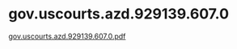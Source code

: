 # gov.uscourts.azd.929139.607.0

[gov.uscourts.azd.929139.607.0.pdf](gov%20uscourts%20azd%20929139%20607%200%20e9c8e839669f4f12ae1894296d52d3c4/gov.uscourts.azd.929139.607.0.pdf)